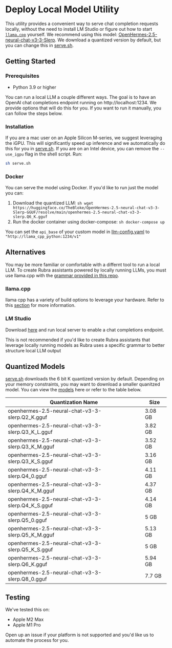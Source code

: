 # Deploy Local Model Utility

This utility provides a convenient way to serve chat completion requests locally, without the need to install LM Studio or figure out how to start [`llama.cpp`](https://github.com/ggerganov/llama.cpp) yourself. We recommend using this model: [OpenHermes-2.5-neural-chat-v3-3-Slerp](https://huggingface.co/Weyaxi/OpenHermes-2.5-neural-chat-v3-3-Slerp). We download a quantized version by default, but you can change this in [serve.sh](./serve.sh#L55).

## Getting Started

### Prerequisites

- Python 3.9 or higher

You can run a local LLM a couple different ways. The goal is to have an OpenAI chat completions endpoint running on http://localhost:1234. We provide options that will do this for you. If you want to run it manually, you can follow the steps below.

### Installation

If you are a mac user on an Apple Silicon M-series, we suggest leveraging the iGPU. This will significantly speed up inference and we automatically do this for you in [serve.sh](./serve.sh#L55). If you are on an Intel device, you can remove the `--use_igpu` flag in the shell script. Run:


```sh
sh serve.sh
```

### Docker

You can serve the model using Docker. If you'd like to run just the model you can:
  
  1. Download the quantized LLM:
    ```sh
    wget https://huggingface.co/TheBloke/OpenHermes-2.5-neural-chat-v3-3-Slerp-GGUF/resolve/main/openhermes-2.5-neural-chat-v3-3-slerp.Q6_K.gguf
    ```
  2. Run the docker container using docker-compose:
    ```sh
    docker-compose up
    ```

You can set the `api_base` of your custom model in [llm-config.yaml](../llm-config.yaml#L10) to `"http://llama_cpp_python:1234/v1"`


## Alternatives

You may be more familiar or comfortable with a differnt tool to run a local LLM. To create Rubra assistants powered by locally running LLMs, you must use llama.cpp with the [grammar provided in this repo](./grammar/json_grammar.gbnf).

### llama.cpp

llama cpp has a variety of build options to leverage your hardware. Refer to this [section](https://github.com/ggerganov/llama.cpp?tab=readme-ov-file#usage) for more information.


### LM Studio

Download [here](https://lmstudio.ai/) and run local server to enable a chat completions endpoint.

This is not recommended if you'd like to create Rubra assistants that leverage locally running models as Rubra uses a specific grammar to better structure local LLM output




## Quantized Models

[serve.sh](./serve.sh#L55) downloads the 6 bit K quantized version by default. Depending on your memory constraints, you may want to download a smaller quanitzed model. You can view the [models](https://huggingface.co/TheBloke/OpenHermes-2.5-neural-chat-v3-3-Slerp-GGUF) here or refer to the table below.

| Quantization Name | Size |
| --- | --- |
| openhermes-2.5-neural-chat-v3-3-slerp.Q2_K.gguf | 3.08 GB |
| openhermes-2.5-neural-chat-v3-3-slerp.Q3_K_L.gguf | 3.82 GB |
| openhermes-2.5-neural-chat-v3-3-slerp.Q3_K_M.gguf | 3.52 GB |
| openhermes-2.5-neural-chat-v3-3-slerp.Q3_K_S.gguf | 3.16 GB |
| openhermes-2.5-neural-chat-v3-3-slerp.Q4_0.gguf | 4.11 GB |
| openhermes-2.5-neural-chat-v3-3-slerp.Q4_K_M.gguf | 4.37 GB |
| openhermes-2.5-neural-chat-v3-3-slerp.Q4_K_S.gguf | 4.14 GB |
| openhermes-2.5-neural-chat-v3-3-slerp.Q5_0.gguf | 5 GB |
| openhermes-2.5-neural-chat-v3-3-slerp.Q5_K_M.gguf | 5.13 GB |
| openhermes-2.5-neural-chat-v3-3-slerp.Q5_K_S.gguf | 5 GB |
| openhermes-2.5-neural-chat-v3-3-slerp.Q6_K.gguf | 5.94 GB |
| openhermes-2.5-neural-chat-v3-3-slerp.Q8_0.gguf | 7.7 GB |

## Testing

We've tested this on:
- Apple M2 Max
- Apple M1 Pro

Open up an issue if your platform is not supported and you'd like us to automate the process for you.

